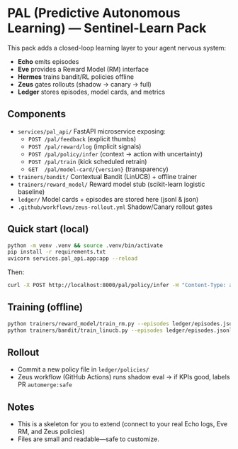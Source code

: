 # PAL (Predictive Autonomous Learning) — Sentinel-Learn Pack

This pack adds a closed-loop learning layer to your agent nervous system:
- **Echo** emits episodes
- **Eve** provides a Reward Model (RM) interface
- **Hermes** trains bandit/RL policies offline
- **Zeus** gates rollouts (shadow → canary → full)
- **Ledger** stores episodes, model cards, and metrics

## Components
- `services/pal_api/` FastAPI microservice exposing:
  - `POST /pal/feedback` (explicit thumbs)
  - `POST /pal/reward/log` (implicit signals)
  - `POST /pal/policy/infer` (context → action with uncertainty)
  - `POST /pal/train` (kick scheduled retrain)
  - `GET  /pal/model-card/{version}` (transparency)
- `trainers/bandit/` Contextual Bandit (LinUCB) + offline trainer
- `trainers/reward_model/` Reward model stub (scikit-learn logistic baseline)
- `ledger/` Model cards + episodes are stored here (jsonl & json)
- `.github/workflows/zeus-rollout.yml` Shadow/Canary rollout gates

## Quick start (local)
```bash
python -m venv .venv && source .venv/bin/activate
pip install -r requirements.txt
uvicorn services.pal_api.app:app --reload
```
Then:
```bash
curl -X POST http://localhost:8000/pal/policy/infer -H "Content-Type: application/json" -d '{"context":{"user_tier":"free","task":"summarize","hour":14}}'
```

## Training (offline)
```bash
python trainers/reward_model/train_rm.py --episodes ledger/episodes.jsonl --out ledger/reward_models/rm_v1.pkl
python trainers/bandit/train_linucb.py --episodes ledger/episodes.jsonl --rm ledger/reward_models/rm_v1.pkl --out ledger/policies/linucb_v1.json
```

## Rollout
- Commit a new policy file in `ledger/policies/`
- Zeus workflow (GitHub Actions) runs shadow eval → if KPIs good, labels PR `automerge:safe`

## Notes
- This is a skeleton for you to extend (connect to your real Echo logs, Eve RM, and Zeus policies)
- Files are small and readable—safe to customize.
